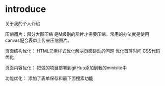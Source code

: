 # introduce
关于我的个人介绍

压缩图片：部分大图压缩
是M级别的图片才需要压缩。常用的办法就是使用canvas配合表单上传来压缩图片。

页面结构优化：
HTML元素样式优化解决页面跳动的问题
优化首屏时间
CSS代码优化

页面内容优化：
把做的项目部署到gitHub添加到我的minisite中

功能优化：
添加了表单保存和最下面搜索功能
